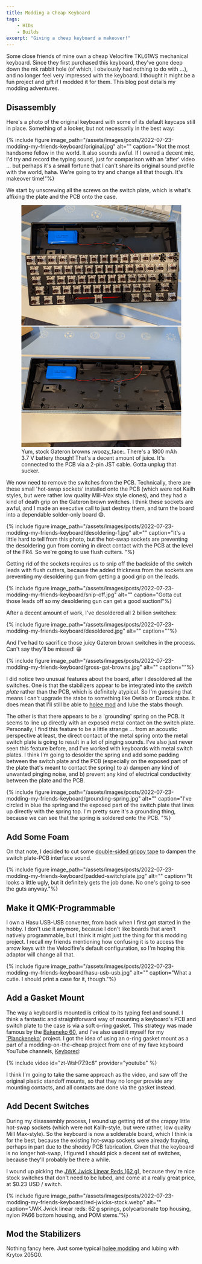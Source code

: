 ```yaml
---
title: Modding a Cheap Keyboard
tags:
    - HIDs
    - Builds
excerpt: "Giving a cheap keyboard a makeover!"
---
```

Some close friends of mine own a cheap Velocifire TKL61WS mechanical keyboard. Since they first purchased this keyboard, they've gone deep down the mk rabbit hole (of which, I obviously had nothing to do with ...), and no longer feel very impressed with the keyboard. I thought it might be a fun project and gift if I modded it for them. This blog post details my modding adventures. 

## Disassembly

Here's a photo of the original keyboard with some of its default keycaps still in place. Something of a looker, but not necessarily in the best way:

{% include figure image_path="/assets/images/posts/2022-07-23-modding-my-friends-keyboard/original.jpg" alt="" caption="Not the most handsome fellow in the world. It also sounds awful. If I owned a decent mic, I'd try and record the typing sound, just for comparison with an 'after' video ... but perhaps it's a small fortune that I can't share its original sound profile with the world, haha. We're going to try and change all that though. It's makeover time!"%}

We start by unscrewing all the screws on the switch plate, which is what's affixing the plate and the PCB onto the case.

<figure class="half">
    <a href="/assets/images/posts/2022-07-23-modding-my-friends-keyboard/unscrewed.jpg"><img src="/assets/images/posts/2022-07-23-modding-my-friends-keyboard/unscrewed.jpg"></a>
    <a href="/assets/images/posts/2022-07-23-modding-my-friends-keyboard/jst-cable.jpg"><img src="/assets/images/posts/2022-07-23-modding-my-friends-keyboard/jst-cable.jpg"></a>
    <figcaption>Yum, stock Gateron browns :woozy_face:. There's a 1800 mAh 3.7 V battery though! That's a decent amount of juice. It's connected to the PCB via a 2-pin JST cable. Gotta unplug that sucker.</figcaption>
</figure>

We now need to remove the switches from the PCB. Technically, there are these small 'hot-swap sockets' installed onto the PCB (which were not Kailh styles, but were rather low quality Mill-Max style clones), and they had a kind of death grip on the Gateron brown switches. I think these sockets are awful, and I made an executive call to just destroy them, and turn the board into a dependable solder-only board :smile:. 

{% include figure image_path="/assets/images/posts/2022-07-23-modding-my-friends-keyboard/desoldering-1.jpg" alt="" caption="It's a little hard to tell from this photo, but the hot-swap sockets are preventing the desoldering gun from coming in direct contact with the PCB at the level of the FR4. So we're going to use flush cutters. "%}

Getting rid of the sockets requires us to snip off the backside of the switch leads with flush cutters, because the added thickness from the sockets are preventing my desoldering gun from getting a good grip on the leads. 

{% include figure image_path="/assets/images/posts/2022-07-23-modding-my-friends-keyboard/snip-off.jpg" alt="" caption="Gotta cut those leads off so my desoldering gun can get a good suction!"%}

After a decent amount of work, I've desoldered all 2 billion switches:

{% include figure image_path="/assets/images/posts/2022-07-23-modding-my-friends-keyboard/desoldered.jpg" alt="" caption=""%}

And I've had to sacrifice those juicy Gateron brown switches in the process. Can't say they'll be missed! :grin:

{% include figure image_path="/assets/images/posts/2022-07-23-modding-my-friends-keyboard/gross-gat-browns.jpg" alt="" caption=""%}

I did notice two unusual features about the board, after I desoldered all the switches. One is that the stabilizers appear to be integrated into the _switch plate_ rather than the PCB, which is definitely atypical. So I'm guessing that means I can't upgrade the stabs to something like Owlab or Durock stabs. It does mean that I'll still be able to [holee mod](https://www.youtube.com/watch?v=-vhpHjlkRgQ) and lube the stabs though. 

The other is that there appears to be a 'grounding' spring on the PCB. It seems to line up directly with an exposed metal contact on the switch plate. Personally, I find this feature to be a little strange ... from an acoustic perspective at least, the direct contact of the metal spring onto the metal switch plate is going to result in a lot of pinging sounds. I've also just never seen this feature before, and I've worked with keyboards with metal switch plates. I think I'm going to desolder the spring and add some padding between the switch plate and the PCB (especially on the exposed part of the plate that's meant to contact the spring) to a) dampen any kind of unwanted pinging noise, and b) prevent any kind of electrical conductivity between the plate and the PCB. 

{% include figure image_path="/assets/images/posts/2022-07-23-modding-my-friends-keyboard/grounding-spring.jpg" alt="" caption="I've circled in blue the spring and the exposed part of the switch plate that lines up directly with the spring top. I'm pretty sure it's a grounding thing, because we can see that the spring is soldered onto the PCB. "%}

## Add Some Foam

On that note, I decided to cut some [double-sided grippy tape](https://www.amazon.com/gp/product/B07VNSXY31/ref=ppx_yo_dt_b_search_asin_title?ie=UTF8&psc=1) to dampen the switch plate-PCB interface sound. 

{% include figure image_path="/assets/images/posts/2022-07-23-modding-my-friends-keyboard/padded-switchplate.jpg" alt="" caption="It looks a little ugly, but it definitely gets the job done. No one's going to see the guts anyway."%}

## Make it QMK-Programmable

I own a Hasu USB-USB converter, from back when I first got started in the hobby. I don't use it anymore, because I don't like boards that aren't natively programmable, but I think it might just the thing for this modding project. I recall my friends mentioning how confusing it is to access the arrow keys with the Velocifire's default configuration, so I'm hoping this adaptor will change all that. 

{% include figure image_path="/assets/images/posts/2022-07-23-modding-my-friends-keyboard/hasu-usb-usb.jpg" alt="" caption="What a cutie. I should print a case for it, though."%}

## Add a Gasket Mount

The way a keyboard is mounted is critical to its typing feel and sound. I think a fantastic and straightforward way of mounting a keyboard's PCB and switch plate to the case is via a soft o-ring gasket. This strategy was made famous by the [Bakeneko 60](https://github.com/kkatano/bakeneko-60), and I've also used it myself for my ['Planckeneko'](https://github.com/hanhanhan-kim/kbd-cases) project. I got the idea of using an o-ring gasket mount as a part of a modding-on-the-cheap project from one of my fave keyboard YouTube channels, [Keybored](https://www.youtube.com/c/Keybored):

{% include video id="zt-WsH7Z9c8" provider="youtube" %}

I think I'm going to take the same approach as the video, and saw off the original plastic standoff mounts, so that they no longer provide any mounting contacts, and all contacts are done via the gasket instead. 

## Add Decent Switches
During my disassembly process, I wound up getting rid of the crappy little hot-swap sockets (which were not Kailh-style, but were rather, low quality Mill Max-style). So the keyboard is now a solderable board, which I think is for the best, because the existing hot-swap sockets were already fraying, perhaps in part due to the shoddy PCB fabrication. Given that the keyboard is no longer hot-swap, I figured I should pick a decent set of switches, because they'll probably be there a while.

I wound up picking the [JWK Jwick Linear Reds (62 g)](https://divinikey.com/products/jwk-jwick-linear-switches?variant=39897727893569), because they're nice stock switches that don't need to be lubed, and come at a really great price, at $0.23 USD / switch.  

{% include figure image_path="/assets/images/posts/2022-07-23-modding-my-friends-keyboard/red-jwicks-stock.webp" alt="" caption="JWK Jwick linear reds: 62 g springs, polycarbonate top housing, nylon PA66 bottom housing, and POM stems."%}

## Mod the Stabilizers

Nothing fancy here. Just some typical [holee modding](https://www.youtube.com/watch?v=-vhpHjlkRgQ) and lubing with Krytox 205G0. 
